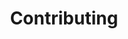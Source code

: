 ---
# metadata # 
title:  Contributing
description: Interested in being a contributor to Pachyderm's docs and tutorials? Learn how here.
date: 
# taxonomy #
tags: 
series:
seriesPart:
weight: 9
--- 